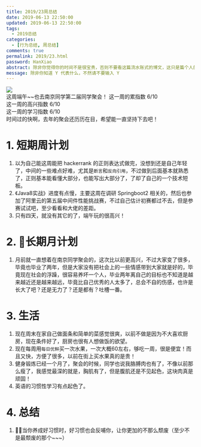 ```yaml
---
title: 2019/23周总结
date: 2019-06-13 22:50:00
updated: 2019-06-13 22:50:00
tags:
  - 2019总结
categories: 
  - [行为总结, 周总结]
comments: true
permalink: 2019/23.html  
password: HanXiao
abstract: 除非你觉得你的时间不是很宝贵，否则不要看这篇流水账式的博文，这只是篇个人的工作的学习一个总结而已，没有包含任何的技术细节
message: 除非你知道 Y 代表什么，不然请不要输入 Y
---
```


![][0]  
这周端午~~也去南京同学第二届同学聚会！
这一周的累指数 6/10  
这一周的高兴指数 6/10   
这一周的学习指数 6/10  
时间过的快啊，去年的聚会还历历在目，希望能一直坚持下去吧！

<!--more-->

# 1. 短期周计划

1. 以为自己能这周能把 hackerrank 的正则表达式做完，没想到还是自己年轻了，中间的一些难点好难，尤其是`断言`和`反向引用`，不过做到后面基本就熟悉了，正则基本能看懂大部分，也能写出大部分了，了却了自己的一个技术短板。
2. 《Java8实战》进度有点慢，主要这周在调研 Springboot2 相关的，然后也参加了阿里云的第五届中间件性能挑战赛，不过自己估计初赛都过不去，但是参赛试试吧，至少看看和大佬的差距。
3. 只有四天，就没有其它的了，端午玩的很高兴！

# 2. 长期月计划

1. 月前就一直想着在南京同学聚会的，这次比以前更高兴，不过大家变了很多，毕竟也毕业了两年，但是大家没有把社会上的一些情感带到大家就是好的，毕竟现在社会的浮躁，很容易养坏一个人，毕业两年离自己的目标也不知道是越来越近还是越来越远，毕竟比自己优秀的人太多了，总会不自的伤感，也许是长大了吧？还是无力了？还是都有？吐槽一番。

# 3. 生活

1. 现在周末在家自己做面条和简单的菜感觉很爽，以前不做是因为不大喜欢厨房，现在条件好了，厨房也很有人想做饭的欲望。
2. 现在每周用`每日优鲜`买一次水果，一次大概60左右，够吃一周，很是便宜！而且又快，方便了很多，以前在街上买水果真的是贵！
3. 健身锻炼已经一个月了，聚会的时候，同学也说我胳膊肉也有了，不像以前那么瘦了，我感觉最深的就是，胸肌有了，但是腹肌还是不见起色，这块肉真是顽固！
4. 英语的习惯性学习有点起色了。

# 4. 总结

1. 当你养成好习惯时，好习惯也会反哺你，让你更加的不那么颓废（至少不是最颓废的那个~~~）

[0]: https://leran2deeplearnjavawebtech.oss-cn-beijing.aliyuncs.com/background/2019-06-08%E5%90%88%E7%85%A7.jpg